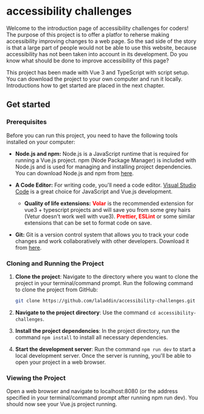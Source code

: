 # accessibility challenges

Welcome to the introduction page of accessibility challenges for coders! The purpose of this project is to offer a platfor to reherse making accessibility improving changes to a web page. So the sad side of the story is that a large part of people would not be able to use this website, because accessibility has not been taken into account in its development. Do you know what should be done to improve accessibility of this page?

This project has been made with Vue 3 and TypeScript with script setup. You can download the project to your own computer and run it locally. Introductions how to get started are placed in the next chapter.

## Get started

### Prerequisites

Before you can run this project, you need to have the following tools installed on your computer:

-   **Node.js and npm:** Node.js is a JavaScript runtime that is required for running a Vue.js project. npm (Node Package Manager) is included with Node.js and is used for managing and installing project dependencies. You can download Node.js and npm from [here](https://nodejs.org).

-   **A Code Editor:** For writing code, you'll need a code editor. [Visual Studio Code](https://code.visualstudio.com/) is a great choice for JavaScript and Vue.js development.

    -   **Quality of life extensions:** <b style="color:red">Volar</b> is the recommended extension for vue3 + typescript projects and will save you from some grey hairs (Vetur doesn't work well with vue3).
        <b style="color:red">Prettier, ESLint</b> or some similar extensions that can be set to format code on save.

-   **Git:** Git is a version control system that allows you to track your code changes and work collaboratively with other developers. Download it from [here](https://git-scm.com/downloads).

### Cloning and Running the Project

1. **Clone the project**: Navigate to the directory where you want to clone the project in your terminal/command prompt. Run the following command to clone the project from GitHub:

    ```bash
    git clone https://github.com/laladdin/accessibility-challenges.git
    ```

2. **Navigate to the project directory**: Use the command `cd accessibility-challenges`.

3. **Install the project dependencies**: In the project directory, run the command `npm install` to install all necessary dependencies.

4. **Start the development server**: Run the command `npm run dev` to start a local development server. Once the server is running, you'll be able to open your project in a web browser.

### Viewing the Project

Open a web browser and navigate to localhost:8080 (or the address specified in your terminal/command prompt after running npm run dev). You should now see your Vue.js project running.
